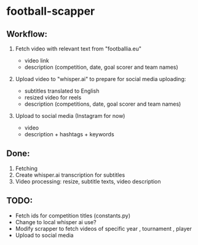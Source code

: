 # football-scapper

## Workflow:

1. Fetch video with relevant text from "footballia.eu"

   - video link
   - description (competition, date, goal scorer and team names)

2. Upload video to "whisper.ai" to prepare for social media uploading:

   - subtitles translated to English
   - resized video for reels
   - description (competitions, date, goal scorer and team names)

3. Upload to social media (Instagram for now)

   - video
   - description + hashtags + keywords

## Done:

1. Fetching
2. Create whisper.ai transcription for subtitles
3. Video processing: resize, subtitle texts, video description

## TODO:

- Fetch ids for competition titles (constants.py)
- Change to local whisper ai use?
- Modify scrapper to fetch videos of specific year , tournament , player
- Upload to social media
